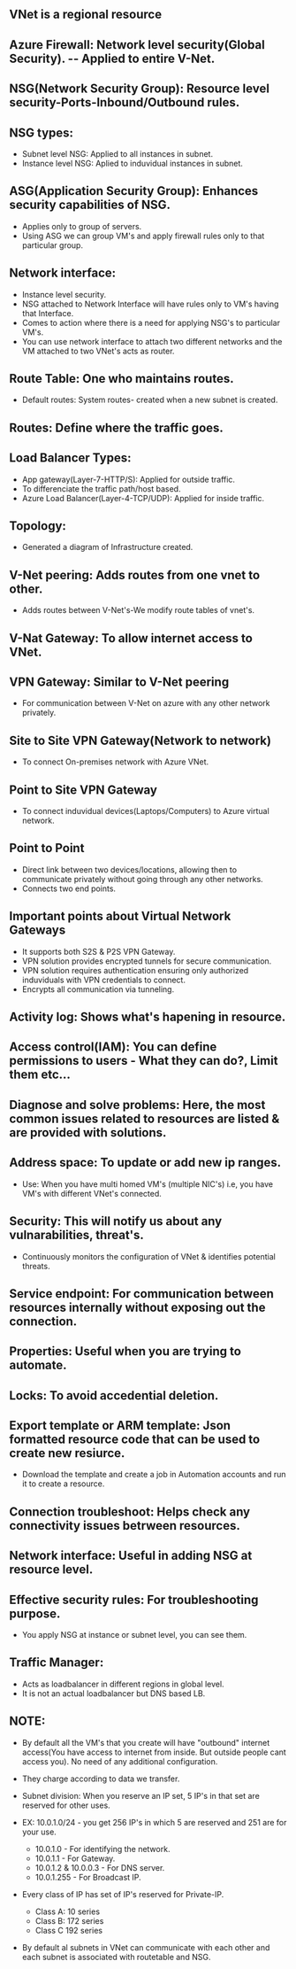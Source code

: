 VNet is a regional resource
--
Azure Firewall: Network level security(Global Security).
-- Applied to entire V-Net.
--
NSG(Network Security Group): Resource level security-Ports-Inbound/Outbound rules.
--
NSG types:
--
* Subnet level NSG: Applied to all instances in subnet.
* Instance level NSG: Aplied to induvidual instances in subnet.
  
ASG(Application Security Group): Enhances security capabilities of NSG.
--
* Applies only to group of servers.
* Using ASG we can group VM's and apply firewall rules only to that particular group.

Network interface:
--
* Instance level security.
* NSG attached to Network Interface will have rules only to VM's having that Interface.
* Comes to action where there is a need for applying NSG's to particular VM's.
* You can use network interface to attach two different networks and the VM attached to two VNet's acts as router.

Route Table: One who maintains routes.
--
* Default routes: System routes- created when a new subnet is created.

Routes: Define where the traffic goes.
--

Load Balancer Types:
--
* App gateway(Layer-7-HTTP/S): Applied for outside traffic.
* To differenciate the traffic path/host based.
* Azure Load Balancer(Layer-4-TCP/UDP): Applied for inside traffic.

Topology:
--
* Generated a diagram of Infrastructure created.

V-Net peering: Adds routes from one vnet to other.
--
* Adds routes between V-Net's-We modify route tables of vnet's.
  
V-Nat Gateway: To allow internet access to VNet.
--
VPN Gateway: Similar to V-Net peering
--
* For communication between V-Net on azure with any other network privately.

Site to Site VPN Gateway(Network to network)
--
* To connect On-premises network with Azure VNet.

Point to Site VPN Gateway
--
* To connect induvidual devices(Laptops/Computers) to Azure virtual network.

Point to Point
--
* Direct link between two devices/locations, allowing then to communicate privately without going through any other networks.
* Connects two end points.

Important points about Virtual Network Gateways
--
* It supports both S2S & P2S VPN Gateway.
* VPN solution provides encrypted tunnels for secure communication.
* VPN solution requires authentication ensuring only authorized induviduals with VPN credentials to connect.
* Encrypts all communication via tunneling.

Activity log: Shows what's hapening in resource.
--
Access control(IAM): You can define permissions to users - What they can do?, Limit them etc...
--
Diagnose and solve problems: Here, the most common issues related to resources are listed & are provided with solutions.
--
Address space: To update or add new ip ranges.
--
* Use: When you have multi homed VM's (multiple NIC's) i.e, you have VM's with different VNet's connected.

Security: This will notify us about any vulnarabilities, threat's.
--
* Continuously monitors the configuration of VNet & identifies potential threats.

Service endpoint: For communication between resources internally without exposing out the connection.
--
Properties: Useful when you are trying to automate.
--
Locks: To avoid accedential deletion.
--
Export template or ARM template: Json formatted resource code that can be used to create new resiurce.
--
* Download the template and create a job in Automation accounts and run it to create a resource.

Connection troubleshoot: Helps check any connectivity issues betrween resources.
--
Network interface: Useful in adding NSG at resource level.
--
Effective security rules: For troubleshooting purpose.
--
* You apply NSG at instance or subnet level, you can see them.
  
Traffic Manager:
--
* Acts as loadbalancer in different regions in global level.
* It is not an actual loadbalancer but DNS based LB.






NOTE:
--
* By default all the VM's that you create will have "outbound" internet access(You have access to internet from inside. But outside people cant access you). No need of any additional configuration.
* They charge according to data we transfer.
* Subnet division: When you reserve an IP set, 5 IP's in that set are reserved for other uses.
* EX: 10.0.1.0/24 - you get 256 IP's in which 5 are reserved and 251 are for your use.
    * 10.0.1.0 - For identifying the network.
    * 10.0.1.1 - For Gateway.
    * 10.0.1.2 & 10.0.0.3 - For DNS server.
    * 10.0.1.255 - For Broadcast IP.

* Every class of IP has set of IP's reserved for Private-IP.
    * Class A: 10 series
    * Class B: 172 series
    * Class C 192 series
* By default al subnets in VNet can communicate with each other and each subnet is associated with routetable and NSG.
